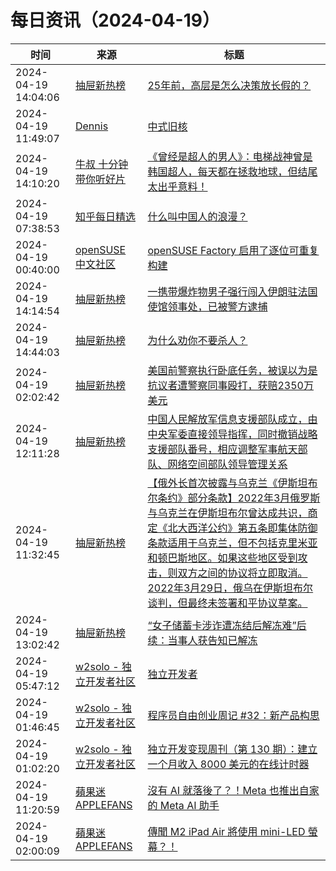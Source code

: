 ﻿# 每日资讯（2024-04-19）

|时间|来源|标题|
|---|---|---|
|2024-04-19 14:04:06|[抽屉新热榜](http://dig.chouti.com/feed.xml)|[25年前，高层是怎么决策放长假的？](https://dig.chouti.com/link/42170987)|
|2024-04-19 11:49:07|[Dennis](https://www.domon.cn/rss/)|[中式旧核](https://www.domon.cn/zhong-shi-jiu-he/)|
|2024-04-19 14:10:20|[牛叔 十分钟带你听好片](https://getpodcast.xyz/data/ximalaya/11534451.xml)|[《曾经是超人的男人》：电梯战神曾是韩国超人，每天都在拯救地球，但结尾太出乎意料！](https://www.ximalaya.com/sound/723698037)|
|2024-04-19 07:38:53|[知乎每日精选](https://www.zhihu.com/rss)|[什么叫中国人的浪漫？](http://www.zhihu.com/question/638573300/answer/3456237662?utm_campaign=rss&utm_medium=rss&utm_source=rss&utm_content=title)|
|2024-04-19 00:40:00|[openSUSE 中文社区](https://suse.org.cn/feed.xml)|[openSUSE Factory 启用了逐位可重复构建](/%E7%A4%BE%E5%8C%BA%E6%96%B0%E9%97%BB/2024/04/19/factory.html)|
|2024-04-19 14:14:54|[抽屉新热榜](http://dig.chouti.com/feed.xml)|[一携带爆炸物男子强行闯入伊朗驻法国使馆领事处，已被警方逮捕](https://dig.chouti.com/link/42171044)|
|2024-04-19 14:44:03|[抽屉新热榜](http://dig.chouti.com/feed.xml)|[为什么劝你不要杀人？](https://dig.chouti.com/link/42171195)|
|2024-04-19 02:02:42|[抽屉新热榜](http://dig.chouti.com/feed.xml)|[美国前警察执行卧底任务，被误以为是抗议者遭警察同事殴打，获赔2350万美元](https://dig.chouti.com/link/42164001)|
|2024-04-19 12:11:28|[抽屉新热榜](http://dig.chouti.com/feed.xml)|[中国人民解放军信息支援部队成立，由中央军委直接领导指挥，同时撤销战略支援部队番号，相应调整军事航天部队、网络空间部队领导管理关系](https://dig.chouti.com/link/42170026)|
|2024-04-19 11:32:45|[抽屉新热榜](http://dig.chouti.com/feed.xml)|[【俄外长首次披露与乌克兰《伊斯坦布尔条约》部分条款】2022年3月俄罗斯与乌克兰在伊斯坦布尔曾达成共识，商定《北大西洋公约》第五条即集体防御条款适用于乌克兰，但不包括克里米亚和顿巴斯地区。如果这些地区受到攻击，则双方之间的协议将立即取消。2022年3月29日，俄乌在伊斯坦布尔谈判，但最终未签署和平协议草案。](https://dig.chouti.com/link/42169672)|
|2024-04-19 13:02:42|[抽屉新热榜](http://dig.chouti.com/feed.xml)|[“女子储蓄卡涉诈遭冻结后解冻难”后续：当事人获告知已解冻](https://dig.chouti.com/link/42170393)|
|2024-04-19 05:47:12|[w2solo - 独立开发者社区](https://w2solo.com/topics/feed)|[独立开发者](https://w2solo.com/topics/4571)|
|2024-04-19 01:46:45|[w2solo - 独立开发者社区](https://w2solo.com/topics/feed)|[程序员自由创业周记 #32：新产品构思](https://w2solo.com/topics/4570)|
|2024-04-19 01:02:20|[w2solo - 独立开发者社区](https://w2solo.com/topics/feed)|[独立开发变现周刊（第 130 期）：建立一个月收入 8000 美元的在线计时器](https://w2solo.com/topics/4569)|
|2024-04-19 11:20:59|[蘋果迷 APPLEFANS](https://applefans.today/feed/)|[沒有 AI 就落後了？！Meta 也推出自家的 Meta AI 助手](https://applefans.today/2024-04-meta-ai-assistant-launch/)|
|2024-04-19 02:00:09|[蘋果迷 APPLEFANS](https://applefans.today/feed/)|[傳聞 M2 iPad Air 將使用 mini-LED 螢幕？！](https://applefans.today/2024-04-ipad-air-12-9-inch-use-mini-led-display-rumor/)|
